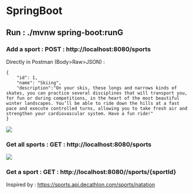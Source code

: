 # SpringBoot

## Run : ./mvnw spring-boot:runG

### Add a sport : POST : http://localhost:8080/sports
Directly in Postman (Body>Raw>JSON) : 
```
{
    "id": 1,
    "name": "Skiing",
    "description":"On your skis, these longs and narrows kinds of skates, you can practice several disciplines that will transport you, for fun or during competitions, in the heart of the most beautiful winter landscapes. You’ll be able to ride down the hills at a fast pace and execute controlled turns, allowing you to take fresh air and strengthen your cardiovascular system. Have a fun ride!"
}
```

![](https://i.ibb.co/525jY5f/Screenshot-at-Jun-19-23-55-20.png)

### Get all sports : GET : http://localhost:8080/sports

![](https://i.ibb.co/DbNhyk2/te-le-chargement-1.png)

### Get a sport : GET : http://localhost:8080//sports/{sportId}

Inspired by : https://sports.api.decathlon.com/sports/natation
